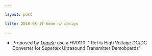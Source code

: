 ```yaml
---

layout: post

title: 2018-08-19 Some hv design

---
```



-   Proposed by [Tomek](/include/community/tomek/): use a HV9110. " Ref
    is High Voltage DC/DC Converter for Supertex Ultrasound Transmitter
    Demoboards"

